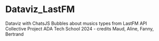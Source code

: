 # Dataviz_LastFM
Dataviz with ChatsJS Bubbles about musics types from LastFM API
Collective Project ADA Tech School 2024 - credits Maud, Aline, Fanny, Bertrand
